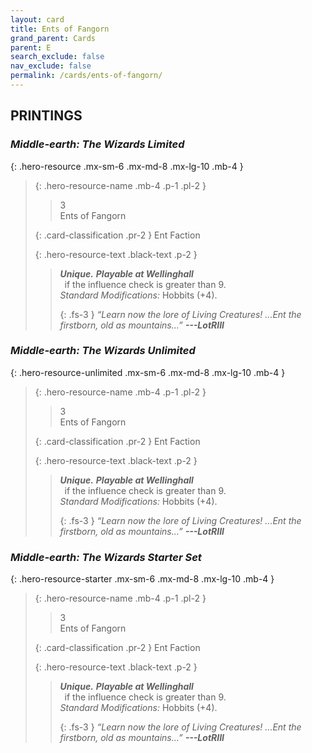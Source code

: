 ```yaml
---
layout: card
title: Ents of Fangorn
grand_parent: Cards
parent: E
search_exclude: false
nav_exclude: false
permalink: /cards/ents-of-fangorn/
---
```


## PRINTINGS


### _Middle-earth: The Wizards Limited_

{: .hero-resource .mx-sm-6 .mx-md-8 .mx-lg-10 .mb-4 }
> {: .hero-resource-name .mb-4 .p-1 .pl-2 }
> > <div class="card-mp">3</div>
> > <div class="card-name">Ents of Fangorn</div>
>
> {: .card-classification .pr-2 }
> Ent Faction
>
> {: .hero-resource-text .black-text .p-2 }
> > _**Unique.**_ ***Playable at Wellinghall*** <br>&ensp;if the influence check is greater than 9.  <br>_Standard Modifications:_ Hobbits (+4). 
> > 
> > {: .fs-3 } 
> > _“Learn now the lore of Living Creatures! ...Ent the firstborn, old as mountains...”_ ***---&#65279;LotRIII*** 
> 

### _Middle-earth: The Wizards Unlimited_

{: .hero-resource-unlimited .mx-sm-6 .mx-md-8 .mx-lg-10 .mb-4 }
> {: .hero-resource-name .mb-4 .p-1 .pl-2 }
> > <div class="card-mp">3</div>
> > <div class="card-name">Ents of Fangorn</div>
>
> {: .card-classification .pr-2 }
> Ent Faction
>
> {: .hero-resource-text .black-text .p-2 }
> > _**Unique.**_ ***Playable at Wellinghall*** <br>&ensp;if the influence check is greater than 9.  <br>_Standard Modifications:_ Hobbits (+4). 
> > 
> > {: .fs-3 } 
> > _“Learn now the lore of Living Creatures! ...Ent the firstborn, old as mountains...”_ ***---&#65279;LotRIII*** 
> 

### _Middle-earth: The Wizards Starter Set_

{: .hero-resource-starter .mx-sm-6 .mx-md-8 .mx-lg-10 .mb-4 }
> {: .hero-resource-name .mb-4 .p-1 .pl-2 }
> > <div class="card-mp">3</div>
> > <div class="card-name">Ents of Fangorn</div>
>
> {: .card-classification .pr-2 }
> Ent Faction
>
> {: .hero-resource-text .black-text .p-2 }
> > _**Unique.**_ ***Playable at Wellinghall*** <br>&ensp;if the influence check is greater than 9.  <br>_Standard Modifications:_ Hobbits (+4). 
> > 
> > {: .fs-3 } 
> > _“Learn now the lore of Living Creatures! ...Ent the firstborn, old as mountains...”_ ***---&#65279;LotRIII*** 
> 
